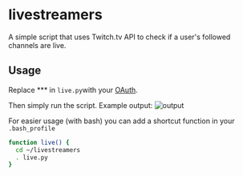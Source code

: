 # livestreamers
A simple script that uses Twitch.tv API to check if a user's followed channels are live.

## Usage
Replace *** in ```live.py```with your [OAuth](https://twitchapps.com/tmi/). 

Then simply run the script. Example output:
![output](https://puu.sh/ypiYy/21abcfc047.png)


For easier usage (with bash) you can add a shortcut function in your ```.bash_profile```
```bash
function live() {
  cd ~/livestreamers
  . live.py
}
```

